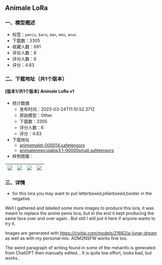## Animale LoRa
### 一、模型概述

- 标签：`penis`, `bara`, `man`, `men`, `anus`
- 下载数：3305
- 收藏人数：691
- 评论人数：8
- 评分人数：6
- 评分：4.83

### 二、下载地址（共1个版本）

#### [版本1/共1个版本] Animale LoRa v1

- 统计数据
  - 发布时间：2023-03-24T11:10:52.371Z
  - 原始模型：Other
  - 下载数：3305
  - 评分人数：6
  - 评分：4.83
- 下载地址
  - [animemalet-000014.safetensors](https://civitai.com/api/download/models/27934)
  - [animalenewcolabw3.1-00000small.safetensors](https://civitai.com/api/download/models/27934?type=Model&format=SafeTensor)
- 样例图像：

| <img src="https://image.civitai.com/xG1nkqKTMzGDvpLrqFT7WA/84776dac-1046-4735-d5e2-b860308faa00/width=450/313950.jpeg" /> | <img src="https://image.civitai.com/xG1nkqKTMzGDvpLrqFT7WA/cf741abf-62c5-4bbb-22c0-8a7fa57a6900/width=450/314366.jpeg" /> | <img src="https://image.civitai.com/xG1nkqKTMzGDvpLrqFT7WA/7da1a2aa-8b51-4f4c-4e61-a828b3d3d000/width=450/313959.jpeg" /> | <img src="https://image.civitai.com/xG1nkqKTMzGDvpLrqFT7WA/6cc74a0a-4264-4363-a3d9-370d54652500/width=450/313958.jpeg" /> |
| ---- | ---- | ---- | ---- |


### 三、详情
<ul><li><p>for this lora you may want to put letterboxed,pillarboxed,border in the negative.</p></li></ul><p>Well I gathered and labeled some more images to produce this lora, it was meant to replace the anime penis lora, but in the end it kept producing the same face over and over again.. But still I will put it here if anyone wants to try it.</p><p></p><p></p><p>Images are generated with <a target="_blank" rel="ugc" href="https://civitai.com/models/21662/a-lunar-dream">https://civitai.com/models/21662/a-lunar-dream</a> as well as with my personal mix. AOM2NSFW works fine too.</p><p>The weird paragraph of writing found in some of the metainfo is generated from ChatGPT then manually edited... It is quite low effort, looks bad, but works..</p><p></p>